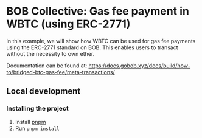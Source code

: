 # BOB Collective: Gas fee payment in WBTC (using ERC-2771)

In this example, we will show how WBTC can be used for gas fee payments using the ERC-2771 standard on BOB. This enables users to transact without the necessity to own ether.

Documentation can be found at: https://docs.gobob.xyz/docs/build/how-to/bridged-btc-gas-fee/meta-transactions/

## Local development

### Installing the project

1. Install [pnpm](https://pnpm.io/installation)
2. Run `pnpm install`
